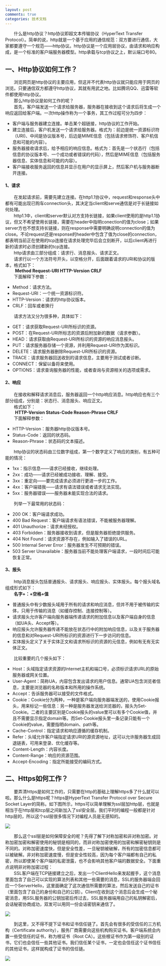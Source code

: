 ```yaml
---
layout: post
comments: true
categories: 技术文档
---
```


&emsp;&emsp;什么是http协议？http协议即超文本传输协议（HyperText Transfer Protocol）。简单的说，http就是一个基于应用的通信规范：双方要进行通信，大家都要遵守一个规范——http协议。http协议是一个应用层协议，由请求和响应构成，是一个标准的客户端服务器模型。http承载与tcp协议之上，默认端口号80。

## 一、Http协议如何工作？
&emsp;&emsp;浏览网页是http协议的主要应用，但这并不代表http协议就只能应用于网页的浏览。只要通信双方都遵守http协议，其就有用武之地。比如腾讯QQ、迅雷等软件都使用http协议。   
&emsp;&emsp;那么http协议是如何工作的呢？   
&emsp;&emsp;首先，客户端发送一个请求给服务器，服务器在接收到这个请求后将生成一个响应返回给客户端。一次http操作称为一个事务，其工作过程可分为四步：

* 客户端与服务器建立连接。单击某个超链接，http协议的工作开始。
* 建立连接后，客户机发送一个请求给服务器。格式为：前边是统一资源标识符（URI)、中间是协议版本号，后边是MIME信息（包括请求修饰符、客户机信息和可能的内容）。
* 服务器接收请求后，给予相应的响应信息。格式为：首先是一个状态行（包括信息的协议版本号、一个成功或者错误的代码），然后是MIME信息（包括服务器信息、实体信息和可能的内容）。
* 客户端接收服务返回的信息并显示在用户的显示屏上，然后客户机与服务器断开连接。

#### 1、请求
&emsp;&emsp;在发起请求前，需要先建立连接。在http1.1协议中，request和response头中都有可能出现已购车connection头，其决定当client和serve通信是对于长链接如何处理。   
&emsp;&emsp;http1.1中，client和server默认对方支持长链接，如果client使用的是http1.1协议，但又不希望使用长链接，需要在header中指明conection的值为close；如果server方也不想支持长链接，则在response中需要明确说明connection的值为close。不论request还是response的header中包含了值为close的connection，都表明当前正在使用的tcp连接在请求处理完毕后会立刻断开，以后client再进行新的请求时必须创建新的tcp连接。   
&emsp;&emsp;http请求由三部分组成：请求行、消息报头、请求正文。   
&emsp;&emsp;请求行以一个方法符号开头，以空格分开，后面跟着请求的URI和协议的版本，格式如下：   
&emsp;&emsp; **Method Request-URI HTTP-Version CRLF**   
&emsp;&emsp;下面解释下参数：

* Method：请求方法。
* Request-URI：一个统一资源标识符。
* HTTP-Version：请求的http协议版本。
* CRLF：回车或者换行

&emsp;&emsp;请求方法又分为很多种，具体如下：

* GET：请求获取Request-URI所标识的资源。
* POST：在Request-URI所标志的资源后附加新的数据（请求参数）。
* HEAD：请求获取由Request-URI所标识的资源的响应消息报头。
* PUT：请求服务器存储一个资源，并利用Request-URI作为其标识。
* DELETE：请求服务器删除Request-URI所标识的资源。
* TRACE：请求服务器回送收到的请求信息，主要用于测试或者诊断。
* CONNECT：保留以备将来使用。
* OPTIONS：请求查询服务器的性能，或者查询与资源相关的选项或需求。

#### 2、响应
&emsp;&emsp;在接收和解释请求消息后，服务器返回一个http响应消息。http响应也有三个部分组成，分别是：状态行、消息报头、响应正文。   
&emsp;&emsp;格式如下：   
&emsp;&emsp; **HTTP-Version Status-Code Reason-Phrase CRLF**  
&emsp;&emsp;下面解释参数：

* HTTP-Version：服务器http协议版本号。
* Status-Code：返回的状态码。
* Reason-Phrase：状态码的文本描述。

&emsp;&emsp;http协议的状态码由三位数字组成，第一个数字定义了响应的类别，有五种可能的情况：

* 1xx：指示信息——请求已经接收，继续处理。
* 2xx：成功——请求已经被成功接收、理解、接受。
* 3xx：重定向——要完成请求必须进行更进一步的工作。
* 4xx：客户端错我——请求有语法错误或者请求无法实现。
* 5xx：服务器错误——服务器未能实现合法的请求。

&emsp;&emsp;列举一下最常用的状态码：

* 200 OK：客户端请求成功。
* 400 Bad Request：客户端请求有语法错误，不能被服务器理解。
* 401 Unauthorize：请求未经授权。
* 403 Forbidden：服务器接收到请求，但是服务器拒绝提供服务。
* 404 Not Found：请求资源不存在，例如输入了错误的URL。
* 500 Internal Server Error：服务器发生不可预期的错误。
* 503 Server Unavailable：服务器当前不能处理客户端请求，一段时间后可能恢复正常。

#### 3、报头
&emsp;&emsp;http消息报头包括普通报头、请求报头、响应报头、实体报头。每个报头域名组成形式如下：   
&emsp;&emsp;**名字+：+空格+值**

* 普通报头中有少数报头域用于所有的请求和响应消息，但并不用于被传输的实体，只用于传输的消息（如缓存控制、连接控制等）。
* 请求报头允许客户端向服务器端传递请求的附加信息以及客户端自身的信息（如UA头、Accept等）。
* 响应报头允许服务器传递不能放在状态行中的附加响应信息，以及关于服务器的信息和对Request-URI所标识的资源进行下一步访问的信息。
* 实体报头定义了关于实体正文和请求所标识的资源的元信息，例如有无有无实体正文。

&emsp;&emsp;比较重要的几个报头如下：

* Host：头域指定请求资源的Internet主机和端口号，必须标识请求URL的原始服务器或网关位置。
* User-Agent：简称UA，内容包含发出请求的用户信息。通常UA包含浏览者信息，主要是浏览器的名称版本和所用的操作系统。
* Accept：告诉服务器可以接受的文件格式。
* Cookie：Cookie分为两种，一种是客户端向服务器端发送的，使用Cookie报头，用来标记一些信息：另一种是服务器发送给浏览器的，报头为Set-Cookie。二者的主要区别是Cookie报头的value里可以有多个Cookie值，并且不需要显示指定domain等。而Set-Cookie报头里一条记录只能有一个Cookie的value，需要指明domain、path等。
* Cache-Control：指定请求和响应遵循的缓存机制。
* Refer：头域允许客户端指定请求URI的源资源地址，这可以允许服务器生成回退链表，可用来登录、优化缓存等。
* Content-Length：内容长度。
* Content-Range：响应的资源范围。
* Accept-Encoding：指定所能接受的编码方式。

## 二、Https如何工作？
&emsp;&emsp;要弄清https是如何工作的，只需要在http的基础上理解https多了什么就可以啦。那么什么是https呢？https是HyperText Transfer Protocol over Secure Socket Layer的简称。如下图所示，https可以简单理解为ssl层加http层，也就是相当于在http层和tcp层之间新加入了ssl安全层。我们平时的编程一般都是针对http层的，所以这个ssl层很多情况下对编程人员是无感知的。

![](http://ww1.sinaimg.cn/large/75e7ad61jw1f7dtpbx9d2j20n20gbaam.jpg)

&emsp;&emsp;那么这个ssl层是如何保障安全的呢？先得了解下对称加密和非对称加密。对称加密加密和解密使用的秘钥是相同的，而非对称加密使用的加密和解密秘钥则是不同的。对称加密速度快，但是安全性差，一旦秘钥被破解，所有的加密信息都可以被破解。非对称加密速度慢，但是安全性较高，因为每个客户端都有自己的私密，所以即使某个客户端的私密泄露，也不会影响其他客户端的数据安全。下面重点说明非对称加密过程：   
&emsp;&emsp;SSL客户端在TCP链接建立之后，发出一个ClientHello来发起握手，这个消息里面包含了自己可以实现的算法列表和其他一些需要的消息，SSL的服务器端会回应一个ServerHello，这里面确定了这次通信所需要的算法，然后发送自己的证书（里面包含了自己的身份和自己的公钥）。Client在收到这个消息后会生成一个秘密消息，用SSL服务器的公钥加密后传过去，SSL服务器端用自己的私钥解密后，会话秘密协商成功，双发可以用同一份会话密钥来通信了。

![](http://ww3.sinaimg.cn/large/75e7ad61jw1f7dx22qxhfj20ng0aadg4.jpg)

&emsp;&emsp;到这里，又不得不提下证书和证书信任链了。首先会有很多的受信任的三方机构（Certificate authority），服务厂商需要向这些机构购买证书。客户端系统会内置一些受信任的证书，称为根证书（Root CA）。这些根证书作为第一级别的证书，它们也会信任一些其他证书。我们信任某个证书，一定也会信任这个证书信任的其他证书，这样就构成了证书的信任链。

![](http://ww3.sinaimg.cn/large/75e7ad61jw1f7dx0xvl58j20n70fet93.jpg)
